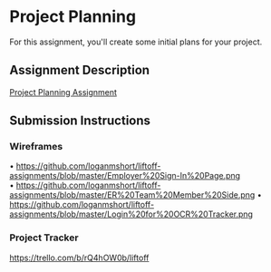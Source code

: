 # Project Planning
For this assignment, you'll create some initial plans for your project.

## Assignment Description
[Project Planning Assignment](https://education.launchcode.org/liftoff/assignments/planning/)

## Submission Instructions

### Wireframes

• https://github.com/loganmshort/liftoff-assignments/blob/master/Employer%20Sign-In%20Page.png
• https://github.com/loganmshort/liftoff-assignments/blob/master/ER%20Team%20Member%20Side.png
• https://github.com/loganmshort/liftoff-assignments/blob/master/Login%20for%20OCR%20Tracker.png

### Project Tracker

https://trello.com/b/rQ4hOW0b/liftoff
